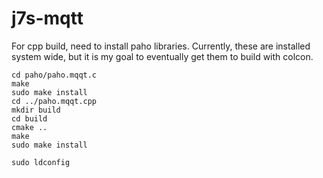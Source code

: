 # j7s-mqtt

For cpp build, need to install paho libraries. Currently, these are installed system
wide, but it is my goal to eventually get them to build with colcon.

```
cd paho/paho.mqqt.c
make
sudo make install
cd ../paho.mqqt.cpp
mkdir build
cd build
cmake ..
make
sudo make install

sudo ldconfig
```
